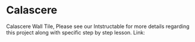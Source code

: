 # Calascere
Calascere Wall Tile,
Please see our Intstructable for more details regarding this project along with specific step by step lesson. Link:
